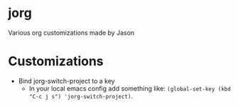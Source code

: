 # jorg
Various org customizations made by Jason

# Customizations
- Bind jorg-switch-project to a key
    - In your local emacs config add something like: `(global-set-key (kbd "C-c j s") 'jorg-switch-project)`. 
